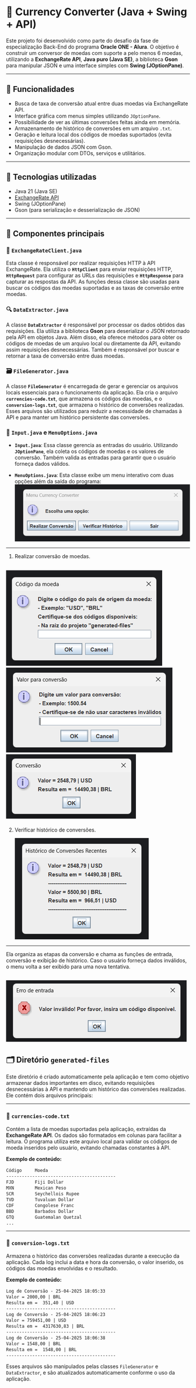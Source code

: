 # 💱 Currency Converter (Java + Swing + API)

Este projeto foi desenvolvido como parte do desafio da fase de especialização Back-End do programa **Oracle ONE - Alura**. O objetivo é construir um conversor de moedas com suporte a pelo menos 6 moedas, utilizando a **ExchangeRate API**, **Java puro (Java SE)**, a biblioteca **Gson** para manipular JSON e uma interface simples com **Swing (JOptionPane)**.

---

## 📌 Funcionalidades

- Busca de taxa de conversão atual entre duas moedas via ExchangeRate API.
- Interface gráfica com menus simples utilizando `JOptionPane`.
- Possibilidade de ver as últimas conversões feitas ainda em memória.
- Armazenamento de histórico de conversões em um arquivo `.txt`.
- Geração e leitura local dos códigos de moedas suportados (evita requisições desnecessárias).
- Manipulação de dados JSON com Gson.
- Organização modular com DTOs, serviços e utilitários.

---

## 🧠 Tecnologias utilizadas

- Java 21 (Java SE)
- [ExchangeRate API](https://www.exchangerate-api.com/)
- Swing (JOptionPane)
- Gson (para serialização e desserialização de JSON)

---

## 🧩 Componentes principais

### 🔗 `ExchangeRateClient.java`

Esta classe é responsável por realizar requisições HTTP à API ExchangeRate. Ela utiliza o **`HttpClient`** para enviar requisições HTTP, **`HttpRequest`** para configurar as URLs das requisições e **`HttpResponse`** para capturar as respostas da API. As funções dessa classe são usadas para buscar os códigos das moedas suportadas e as taxas de conversão entre moedas.

### 🔍 `DataExtractor.java`

A classe **`DataExtractor`** é responsável por processar os dados obtidos das requisições. Ela utiliza a biblioteca **Gson** para deserializar o JSON retornado pela API em objetos Java. Além disso, ela oferece métodos para obter os códigos de moedas de um arquivo local ou diretamente da API, evitando assim requisições desnecessárias. Também é responsável por buscar e retornar a taxa de conversão entre duas moedas.

### 🗃️ `FileGenerator.java`

A classe **`FileGenerator`** é encarregada de gerar e gerenciar os arquivos locais essenciais para o funcionamento da aplicação. Ela cria o arquivo **`currencies-code.txt`**, que armazena os códigos das moedas, e o **`conversion-logs.txt`**, que armazena o histórico de conversões realizadas. Esses arquivos são utilizados para reduzir a necessidade de chamadas à API e para manter um histórico persistente das conversões.

### 🧾 `Input.java` e `MenuOptions.java`

- **`Input.java`**: Essa classe gerencia as entradas do usuário. Utilizando **`JOptionPane`**, ela coleta os códigos de moedas e os valores de conversão. Também valida as entradas para garantir que o usuário forneça dados válidos.

- **`MenuOptions.java`**: Esta classe exibe um menu interativo com duas opções além da saída do programa:
  ![Menu Inicial](images/menu-inicial.png)
---

1. Realizar conversão de moedas.

  ![Menu Code](images/menu-code-input.png)
  ![Menu Valor](images/menu-valor-input.png)
  ![Resultado](images/resultado-conversao.png)
---

2. Verificar histórico de conversões.

   ![Histórico](images/historico-conversoes.png)
---

Ela organiza as etapas da conversão e chama as funções de entrada, conversão e exibição de histórico. Caso o usuário forneça dados inválidos, o menu volta a ser exibido para uma nova tentativa.

![Erro entrada](images/erro-entrada.png)
---

## 🗂️ Diretório `generated-files`

Este diretório é criado automaticamente pela aplicação e tem como objetivo armazenar dados importantes em disco, evitando requisições desnecessárias à API e mantendo um histórico das conversões realizadas. Ele contém dois arquivos principais:

---

### 📄 `currencies-code.txt`

Contém a lista de moedas suportadas pela aplicação, extraídas da **ExchangeRate API**. Os dados são formatados em colunas para facilitar a leitura. O programa utiliza este arquivo local para validar os códigos de moeda inseridos pelo usuário, evitando chamadas constantes à API.

**Exemplo de conteúdo:**

````
Código     Moeda
------------------------------------------
FJD        Fiji Dollar                             
MXN        Mexican Peso                            
SCR        Seychellois Rupee                       
TVD        Tuvaluan Dollar                         
CDF        Congolese Franc                         
BBD        Barbados Dollar                         
GTQ        Guatemalan Quetzal                      
...
````
---

### 📄 `conversion-logs.txt`

Armazena o histórico das conversões realizadas durante a execução da aplicação. Cada log inclui a data e hora da conversão, o valor inserido, os códigos das moedas envolvidas e o resultado.

**Exemplo de conteúdo:**

````
Log de Conversão - 25-04-2025 18:05:33
Valor = 2000,00 | BRL
Resulta em =  351,40 | USD
------------------------------------------
Log de Conversão - 25-04-2025 18:06:23
Valor = 759451,00 | USD
Resulta em =  4317630,83 | BRL
------------------------------------------
Log de Conversão - 25-04-2025 18:06:38
Valor = 1548,00 | BRL
Resulta em =  1548,00 | BRL
------------------------------------------
````
Esses arquivos são manipulados pelas classes `FileGenerator` e `DataExtractor`, e são atualizados automaticamente conforme o uso da aplicação.
